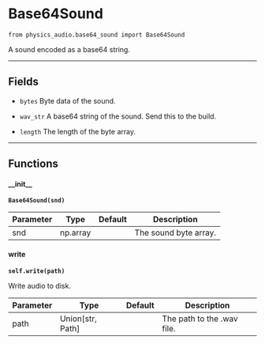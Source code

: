 # Base64Sound

`from physics_audio.base64_sound import Base64Sound`

A sound encoded as a base64 string.

***

## Fields

- `bytes` Byte data of the sound.

- `wav_str` A base64 string of the sound. Send this to the build.

- `length` The length of the byte array.

***

## Functions

#### \_\_init\_\_

**`Base64Sound(snd)`**

| Parameter | Type | Default | Description |
| --- | --- | --- | --- |
| snd |  np.array |  | The sound byte array. |

#### write

**`self.write(path)`**

Write audio to disk.

| Parameter | Type | Default | Description |
| --- | --- | --- | --- |
| path |  Union[str, Path] |  | The path to the .wav file. |

